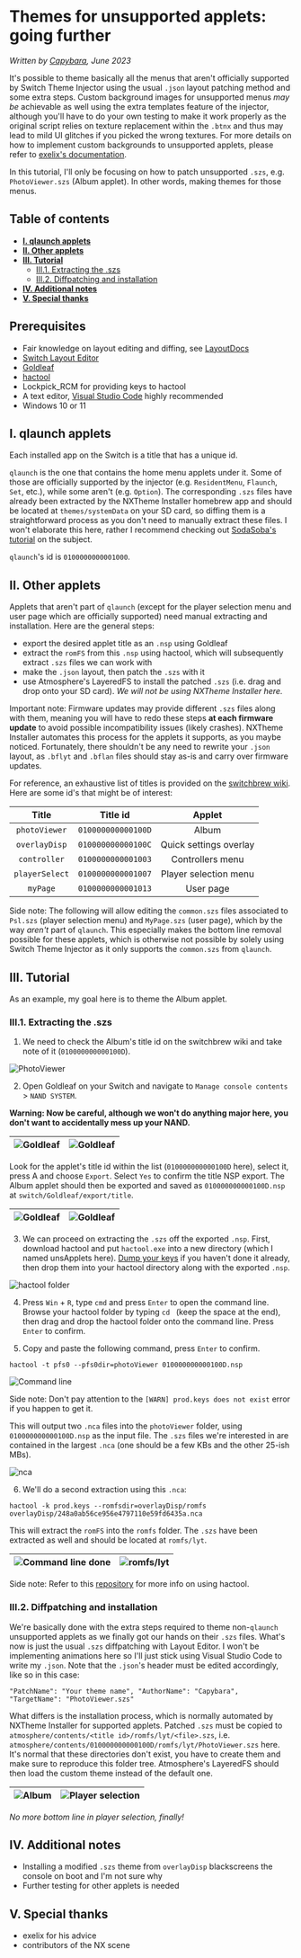 # Themes for unsupported applets: going further
*Written by [Capybara](https://themezer.net/creators/382997176307154945), June 2023*

It's possible to theme basically all the menus that aren't officially supported by Switch Theme Injector using the usual `.json` layout patching method and some extra steps. Custom background images for unsupported menus *may be* achievable as well using the extra templates feature of the injector, although you'll have to do your own testing to make it work properly as the original script relies on texture replacement within the `.btnx` and thus may lead to mild UI glitches if you picked the wrong textures. For more details on how to implement custom backgrounds to unsupported applets, please refer to [exelix's documentation](https://github.com/exelix11/SwitchThemeInjector/blob/master/SzsPatching.md).

In this tutorial, I'll only be focusing on how to patch unsupported `.szs`, e.g. `PhotoViewer.szs` (Album applet). In other words, making themes for those menus.

## Table of contents

- **[I. qlaunch applets](#i-qlaunch-applets)**
- **[II. Other applets](#ii-other-applets)**
- **[III. Tutorial](#iii-tutorial)**
	- [III.1. Extracting the .szs](#iii1-extracting-the-szs)
	- [III.2. Diffpatching and installation](#iii2-diffpatching-and-installation)
- **[IV. Additional notes](#iv-additional-notes)**
- **[V. Special thanks](#v-special-thanks)**

## Prerequisites

- Fair knowledge on layout editing and diffing, see [LayoutDocs](layoutdocs.themezer.net/)
- [Switch Layout Editor](https://github.com/FuryBaguette/SwitchLayoutEditor/releases/tag/beta15)
- [Goldleaf](https://github.com/XorTroll/Goldleaf)
- [hactool](https://github.com/SciresM/hactool/releases/tag/1.4.0)
- Lockpick_RCM for providing keys to hactool
- A text editor, [Visual Studio Code](https://code.visualstudio.com/) highly recommended
- Windows 10 or 11

## I. qlaunch applets

Each installed app on the Switch is a title that has a unique id.

`qlaunch` is the one that contains the home menu applets under it. Some of those are officially supported by the injector (e.g. `ResidentMenu`, `Flaunch`, `Set`, etc.), while some aren't (e.g. `Option`). The corresponding `.szs` files have already been extracted by the NXTheme Installer homebrew app and should be located at `themes/systemData` on your SD card, so diffing them is a straightforward process as you don't need to manually extract these files. I won't elaborate this here, rather I recommend checking out [SodaSoba's tutorial](https://layoutdocs.themezer.net/guide/diffpatch/) on the subject.

`qlaunch`'s id is `0100000000001000`.

## II. Other applets

Applets that aren't part of `qlaunch` (except for the player selection menu and user page which are officially supported) need manual extracting and installation. Here are the general steps:

- export the desired applet title as an `.nsp` using Goldleaf
- extract the `romFS` from this `.nsp` using hactool, which will subsequently extract `.szs` files we can work with
- make the `.json` layout, then patch the `.szs` with it
- use Atmosphere's LayeredFS to install the patched `.szs` (i.e. drag and drop onto your SD card). *We will not be using NXTheme Installer here.*

Important note: Firmware updates may provide different `.szs` files along with them, meaning you will have to redo these steps **at each firmware update** to avoid possible incompatibility issues (likely crashes). NXTheme Installer automates this process for the applets it supports, as you maybe noticed. Fortunately, there shouldn't be any need to rewrite your `.json` layout, as `.bflyt` and `.bflan` files should stay as-is and carry over firmware updates.

For reference, an exhaustive list of titles is provided on the [switchbrew wiki](https://switchbrew.org/wiki/Title_list). Here are some id's that might be of interest:

|      Title     | Title id           |         Applet         |
|:--------------:|--------------------|:----------------------:|
|  `photoViewer` | `010000000000100D` |          Album         |
|  `overlayDisp` | `010000000000100C` | Quick settings overlay |
|  `controller`  | `0100000000001003` |    Controllers menu    |
| `playerSelect` | `0100000000001007` |  Player selection menu |
|    `myPage`    | `0100000000001013` |        User page       |

Side note: The following will allow editing the `common.szs` files associated to `Psl.szs` (player selection menu) and `MyPage.szs` (user page), which by the way *aren't* part of `qlaunch`. This especially makes the bottom line removal possible for these applets, which is otherwise not possible by solely using Switch Theme Injector as it only supports the `common.szs` from `qlaunch`.

## III. Tutorial

As an example, my goal here is to theme the Album applet.

### III.1. Extracting the .szs

1) We need to check the Album's title id on the switchbrew wiki and take note of it (`010000000000100D`).

![PhotoViewer](titleid.jpg "PhotoViewer")

2) Open Goldleaf on your Switch and navigate to `Manage console contents` > `NAND SYSTEM`.

**Warning: Now be careful, although we won't do anything major here, you don't want to accidentally mess up your NAND.**


| ![Goldleaf](goldleaf1.jpg "Goldleaf") | ![Goldleaf](goldleaf2.jpg "Goldleaf") |
| ------------------------------------- | --------------------------------------------- |

Look for the applet's title id within the list (`010000000000100D` here), select it, press A and choose `Export`. Select `Yes` to confirm the title NSP export. The Album applet should then be exported and saved as `010000000000100D.nsp` at `switch/Goldleaf/export/title`.

| ![Goldleaf](goldleaf3.jpg "Goldleaf") | ![Goldleaf](goldleaf4.jpg "Goldleaf") |
| ------------------------------------- | --------------------------------------------- |

3) We can proceed on extracting the `.szs` off the exported `.nsp`.
First, download hactool and put `hactool.exe` into a new directory (which I named unsApplets here). [Dump your keys](https://nh-server.github.io/switch-guide/extras/dumping_title_keys/) if you haven't done it already, then drop them into your hactool directory along with the exported `.nsp`.

![hactool folder](hactoolfolder.JPG "hactool folder")

4) Press `Win` + `R`, type `cmd` and press `Enter` to open the command line. Browse your hactool folder by typing `cd ` (keep the space at the end), then drag and drop the hactool folder onto the command line. Press `Enter` to confirm.

5) Copy and paste the following command, press `Enter` to confirm.

`hactool -t pfs0 --pfs0dir=photoViewer 010000000000100D.nsp`

![Command line](cmd.JPG "Command line")

Side note: Don't pay attention to the `[WARN] prod.keys does not exist` error if you happen to get it.

This will output two `.nca` files into the `photoViewer` folder, using `010000000000100D.nsp` as the input file. The `.szs` files we're interested in are contained in the largest `.nca` (one should be a few KBs and the other 25-ish MBs).

![nca](nca.JPG "nca")

6) We'll do a second extraction using this `.nca`:

`hactool -k prod.keys --romfsdir=overlayDisp/romfs overlayDisp/248a0ab56ce956e4797110e59fd6435a.nca`

This will extract the `romFS` into the `romfs` folder. The `.szs` have been extracted as well and should be located at `romfs/lyt`.

| ![Command line done](cmd_done.JPG "Command line done") | ![romfs/lyt](lyt.JPG "romfs/lyt") |
| ------------------------------------- | --------------------------------------------- |

Side note: Refer to this [repository](https://github.com/SciresM/hactool) for more info on using hactool.

### III.2. Diffpatching and installation

We're basically done with the extra steps required to theme non-`qlaunch` unsupported applets as we finally got our hands on their `.szs` files. What's now is just the usual `.szs` diffpatching with Layout Editor. I won't be implementing animations here so I'll just stick using Visual Studio Code to write my `.json`. Note that the `.json`'s header must be edited accordingly, like so in this case:

`"PatchName": "Your theme name",
  "AuthorName": "Capybara",
  "TargetName": "PhotoViewer.szs"`

What differs is the installation process, which is normally automated by NXTheme Installer for supported applets. Patched `.szs` must be copied to `atmosphere/contents/<title id>/romfs/lyt/<file>.szs`, i.e. `atmosphere/contents/010000000000100D/romfs/lyt/PhotoViewer.szs` here. It's normal that these directories don't exist, you have to create them and make sure to reproduce this folder tree. Atmosphere's LayeredFS should then load the custom theme instead of the default one.

| ![Album](album.jpg "Album") | ![Player selection](psl.jpg "Player selection") |
| ------------------------------------- | --------------------------------------------- |


*No more bottom line in player selection, finally!*

## IV. Additional notes

- Installing a modified `.szs` theme from `overlayDisp` blackscreens the console on boot and I'm not sure why
- Further testing for other applets is needed

## V. Special thanks

- exelix for his advice
- contributors of the NX scene
